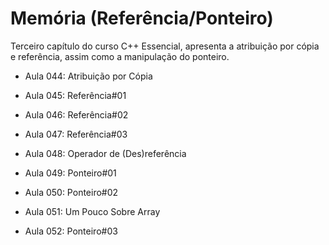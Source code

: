 # Memória (Referência/Ponteiro)

Terceiro capítulo do curso C++ Essencial, apresenta a atribuição por cópia e referência, assim como a manipulação do ponteiro.

- Aula 044: Atribuição por Cópia

- Aula 045: Referência#01

- Aula 046: Referência#02

- Aula 047: Referência#03

- Aula 048: Operador de (Des)referência

- Aula 049: Ponteiro#01

- Aula 050: Ponteiro#02
  
- Aula 051: Um Pouco Sobre Array

- Aula 052: Ponteiro#03